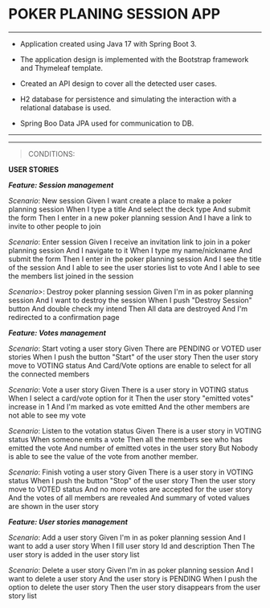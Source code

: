 # POKER PLANING SESSION APP

<hr>

- Application created using Java 17 with Spring Boot 3.		

- The application design is implemented with the Bootstrap framework and Thymeleaf template.

- Created an API design to cover all the detected user cases.

- H2 database for persistence and simulating the interaction with a relational database is used.

- Spring Boo Data JPA used for communication to DB.

<hr>

<hr>

> CONDITIONS:

**USER STORIES**

**<i>Feature: Session management</i>**

<i>Scenario</i>: New session
Given I want create a place to make a poker planning session
When I type a title
And select the deck type
And submit the form
Then I enter in a new poker planning session
And I have a link to invite to other people to join

<i>Scenario</i>: Enter session
Given I receive an invitation link to join in a poker planning session
And I navigate to it
When I type my name/nickname
And submit the form
Then I enter in the poker planning session
And I see the title of the session
And I able to see the user stories list to vote
And I able to see the members list joined in the session

<i>Scenario></i>: Destroy poker planning session
Given I'm in as poker planning session
And I want to destroy the session
When I push "Destroy Session" button
And double check my intend
Then All data are destroyed
And I'm redirected to a confirmation page

**<i>Feature: Votes management</i>**

<i>Scenario</i>: Start voting a user story
Given There are PENDING or VOTED user stories
When I push the button "Start" of the user story
Then the user story move to VOTING status
And Card/Vote options are enable to select for all the connected members

<i>Scenario</i>: Vote a user story
Given There is a user story in VOTING status
When I select a card/vote option for it
Then the user story "emitted votes" increase in 1
And I'm marked as vote emitted
And the other members are not able to see my vote

<i>Scenario</i>: Listen to the votation status
Given There is a user story in VOTING status
When someone emits a vote
Then all the members see who has emitted the vote
And number of emitted votes in the user story
But Nobody is able to see the value of the vote from another member.

<i>Scenario</i>: Finish voting a user story
Given There is a user story in VOTING status
When I push the button "Stop" of the user story
Then the user story move to VOTED status
And no more votes are accepted for the user story
And the votes of all members are revealed
And summary of voted values are shown in the user story

**<i>Feature: User stories management**</i>

<i>Scenario</i>: Add a user story
Given I'm in as poker planning session
And I want to add a user story
When I fill user story Id and description
Then The user story is added in the user story list

<i>Scenario</i>: Delete a user story
Given I'm in as poker planning session
And I want to delete a user story
And the user story is PENDING
When I push the option to delete the user story
Then the user story disappears from the user story list